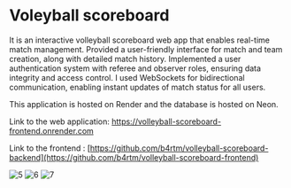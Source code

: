 # Voleyball scoreboard

It is an interactive volleyball scoreboard web app that enables real-time match
management. Provided a user-friendly interface for match and team creation, along
with detailed match history. Implemented a user authentication system with referee
and observer roles, ensuring data integrity and access control. I used WebSockets for
bidirectional communication, enabling instant updates of match status for all users.

This application is hosted on Render and the database is hosted on Neon.

Link to the web application: https://volleyball-scoreboard-frontend.onrender.com

Link to the frontend : [https://github.com/b4rtm/volleyball-scoreboard-backend](https://github.com/b4rtm/volleyball-scoreboard-frontend)

![5](https://github.com/user-attachments/assets/8deaa945-865f-4846-9a1a-6367854ef7ba)
![6](https://github.com/user-attachments/assets/bf0512b1-55c0-43b9-acef-235cdaad3e0a)
![7](https://github.com/user-attachments/assets/0b0d7542-1fdd-430e-bfa3-c26e3db8cb26)
